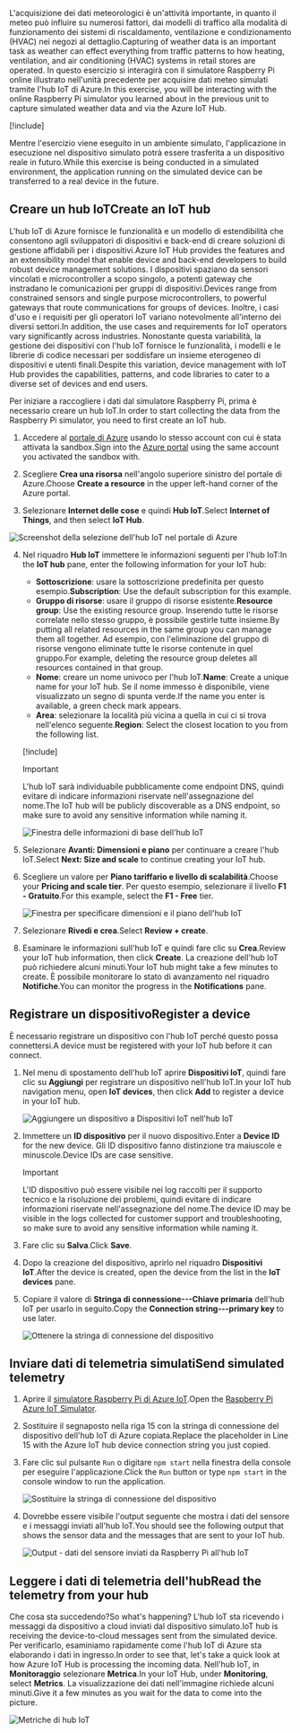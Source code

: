 <span data-ttu-id="68463-101">L'acquisizione dei dati meteorologici è un'attività importante, in quanto il meteo può influire su numerosi fattori, dai modelli di traffico alla modalità di funzionamento dei sistemi di riscaldamento, ventilazione e condizionamento (HVAC) nei negozi al dettaglio.</span><span class="sxs-lookup"><span data-stu-id="68463-101">Capturing of weather data is an important task as weather can effect everything from traffic patterns to how heating, ventilation, and air conditioning (HVAC) systems in retail stores are operated.</span></span> <span data-ttu-id="68463-102">In questo esercizio si interagirà con il simulatore Raspberry Pi online illustrato nell'unità precedente per acquisire dati meteo simulati tramite l'hub IoT di Azure.</span><span class="sxs-lookup"><span data-stu-id="68463-102">In this exercise, you will be interacting with the online Raspberry Pi simulator you learned about in the previous unit to capture simulated weather data and via the Azure IoT Hub.</span></span>

[!include[](../../../includes/azure-sandbox-activate.md)]

<span data-ttu-id="68463-103">Mentre l'esercizio viene eseguito in un ambiente simulato, l'applicazione in esecuzione nel dispositivo simulato potrà essere trasferita a un dispositivo reale in futuro.</span><span class="sxs-lookup"><span data-stu-id="68463-103">While this exercise is being conducted in a simulated environment, the application running on the simulated device can be transferred to a real device in the future.</span></span>

## <a name="create-an-iot-hub"></a><span data-ttu-id="68463-104">Creare un hub IoT</span><span class="sxs-lookup"><span data-stu-id="68463-104">Create an IoT hub</span></span>
<span data-ttu-id="68463-105">L'hub IoT di Azure fornisce le funzionalità e un modello di estendibilità che consentono agli sviluppatori di dispositivi e back-end di creare soluzioni di gestione affidabili per i dispositivi.</span><span class="sxs-lookup"><span data-stu-id="68463-105">Azure IoT Hub provides the features and an extensibility model that enable device and back-end developers to build robust device management solutions.</span></span> <span data-ttu-id="68463-106">I dispositivi spaziano da sensori vincolati e microcontroller a scopo singolo, a potenti gateway che instradano le comunicazioni per gruppi di dispositivi.</span><span class="sxs-lookup"><span data-stu-id="68463-106">Devices range from constrained sensors and single purpose microcontrollers, to powerful gateways that route communications for groups of devices.</span></span> <span data-ttu-id="68463-107">Inoltre, i casi d'uso e i requisiti per gli operatori IoT variano notevolmente all'interno dei diversi settori.</span><span class="sxs-lookup"><span data-stu-id="68463-107">In addition, the use cases and requirements for IoT operators vary significantly across industries.</span></span> <span data-ttu-id="68463-108">Nonostante questa variabilità, la gestione dei dispositivi con l'hub IoT fornisce le funzionalità, i modelli e le librerie di codice necessari per soddisfare un insieme eterogeneo di dispositivi e utenti finali.</span><span class="sxs-lookup"><span data-stu-id="68463-108">Despite this variation, device management with IoT Hub provides the capabilities, patterns, and code libraries to cater to a diverse set of devices and end users.</span></span>

<span data-ttu-id="68463-109">Per iniziare a raccogliere i dati dal simulatore Raspberry Pi, prima è necessario creare un hub IoT.</span><span class="sxs-lookup"><span data-stu-id="68463-109">In order to start collecting the data from the Raspberry Pi simulator, you need to first create an IoT hub.</span></span>

1. <span data-ttu-id="68463-110">Accedere al [portale di Azure](https://portal.azure.com/learn.docs.microsoft.com?azure-portal=true) usando lo stesso account con cui è stata attivata la sandbox.</span><span class="sxs-lookup"><span data-stu-id="68463-110">Sign into the [Azure portal](https://portal.azure.com/learn.docs.microsoft.com?azure-portal=true) using the same account you activated the sandbox with.</span></span>

2. <span data-ttu-id="68463-111">Scegliere **Crea una risorsa** nell'angolo superiore sinistro del portale di Azure.</span><span class="sxs-lookup"><span data-stu-id="68463-111">Choose **Create a resource** in the upper left-hand corner of the Azure portal.</span></span>

3. <span data-ttu-id="68463-112">Selezionare **Internet delle cose** e quindi **Hub IoT**.</span><span class="sxs-lookup"><span data-stu-id="68463-112">Select **Internet of Things**, and then select **IoT Hub**.</span></span>

![Screenshot della selezione dell'hub IoT nel portale di Azure](../media/fa40d1bc51bc4490f657e3c1a8371b5b.png)

4. <span data-ttu-id="68463-114">Nel riquadro **Hub IoT** immettere le informazioni seguenti per l'hub IoT:</span><span class="sxs-lookup"><span data-stu-id="68463-114">In the **IoT hub** pane, enter the following information for your IoT hub:</span></span>

   - <span data-ttu-id="68463-115">**Sottoscrizione**: usare la sottoscrizione predefinita per questo esempio.</span><span class="sxs-lookup"><span data-stu-id="68463-115">**Subscription**: Use the default subscription for this example.</span></span>
   - <span data-ttu-id="68463-116">**Gruppo di risorse**: usare il gruppo di risorse esistente.</span><span class="sxs-lookup"><span data-stu-id="68463-116">**Resource group**: Use the existing resource group.</span></span> <span data-ttu-id="68463-117">Inserendo tutte le risorse correlate nello stesso gruppo, è possibile gestirle tutte insieme.</span><span class="sxs-lookup"><span data-stu-id="68463-117">By putting all related resources in the same group you can manage them all together.</span></span> <span data-ttu-id="68463-118">Ad esempio, con l'eliminazione del gruppo di risorse vengono eliminate tutte le risorse contenute in quel gruppo.</span><span class="sxs-lookup"><span data-stu-id="68463-118">For example, deleting the resource group deletes all resources contained in that group.</span></span>
   - <span data-ttu-id="68463-119">**Nome**: creare un nome univoco per l'hub IoT.</span><span class="sxs-lookup"><span data-stu-id="68463-119">**Name**: Create a unique name for your IoT hub.</span></span> <span data-ttu-id="68463-120">Se il nome immesso è disponibile, viene visualizzato un segno di spunta verde.</span><span class="sxs-lookup"><span data-stu-id="68463-120">If the name you enter is available, a green check mark appears.</span></span>
   - <span data-ttu-id="68463-121">**Area**: selezionare la località più vicina a quella in cui ci si trova nell'elenco seguente.</span><span class="sxs-lookup"><span data-stu-id="68463-121">**Region**: Select the closest location to you from the following list.</span></span>

    [!include[](../../../includes/azure-sandbox-regions-first-mention-note.md)]

    > [!IMPORTANT]
    > <span data-ttu-id="68463-122">L'hub IoT sarà individuabile pubblicamente come endpoint DNS, quindi evitare di indicare informazioni riservate nell'assegnazione del nome.</span><span class="sxs-lookup"><span data-stu-id="68463-122">The IoT hub will be publicly discoverable as a DNS endpoint, so make sure to avoid any sensitive information while naming it.</span></span>

    ![Finestra delle informazioni di base dell'hub IoT](./../media/dbb7319388673b8ee0e0b407536156c0.png)

1. <span data-ttu-id="68463-124">Selezionare **Avanti: Dimensioni e piano** per continuare a creare l'hub IoT.</span><span class="sxs-lookup"><span data-stu-id="68463-124">Select **Next: Size and scale** to continue creating your IoT hub.</span></span>
2. <span data-ttu-id="68463-125">Scegliere un valore per **Piano tariffario e livello di scalabilità**.</span><span class="sxs-lookup"><span data-stu-id="68463-125">Choose your **Pricing and scale tier**.</span></span> <span data-ttu-id="68463-126">Per questo esempio, selezionare il livello **F1 - Gratuito**.</span><span class="sxs-lookup"><span data-stu-id="68463-126">For this example, select the **F1 - Free** tier.</span></span>

    ![Finestra per specificare dimensioni e il piano dell'hub IoT](../media/b506eb3293fa4aa9d4785ad498fc476c.png)

3. <span data-ttu-id="68463-128">Selezionare **Rivedi e crea**.</span><span class="sxs-lookup"><span data-stu-id="68463-128">Select **Review + create**.</span></span>

4. <span data-ttu-id="68463-129">Esaminare le informazioni sull'hub IoT e quindi fare clic su **Crea**.</span><span class="sxs-lookup"><span data-stu-id="68463-129">Review your IoT hub information, then click **Create**.</span></span> <span data-ttu-id="68463-130">La creazione dell'hub IoT può richiedere alcuni minuti.</span><span class="sxs-lookup"><span data-stu-id="68463-130">Your IoT hub might take a few minutes to create.</span></span> <span data-ttu-id="68463-131">È possibile monitorare lo stato di avanzamento nel riquadro **Notifiche**.</span><span class="sxs-lookup"><span data-stu-id="68463-131">You can monitor the progress in the **Notifications** pane.</span></span>

<!--STOPPED HERE-->
<!--
Now that you have created an IoT hub, it's time to locate the important information that you use to connect devices and applications to your IoT hub. In your IoT hub navigation menu, open **Shared access policies**. Select the **iothubowner** policy, and then copy the **Connection string---primary key** of your IoT hub. For more information, see [Control access to IoT Hub](https://docs.microsoft.com/azure/iot-hub/iot-hub-devguide-security).

> [!NOTE]
> You do not need this iothubowner connection string for this set-up exercise. However, you may need it for some of the tutorials or different IoT scenarios after you complete this set-up.

![Get your IoT hub connection string](../media/a4b41e6ea46ccbef653c411a9829610c.png)
-->

## <a name="register-a-device"></a><span data-ttu-id="68463-132">Registrare un dispositivo</span><span class="sxs-lookup"><span data-stu-id="68463-132">Register a device</span></span>
<span data-ttu-id="68463-133">È necessario registrare un dispositivo con l'hub IoT perché questo possa connettersi.</span><span class="sxs-lookup"><span data-stu-id="68463-133">A device must be registered with your IoT hub before it can connect.</span></span>

1. <span data-ttu-id="68463-134">Nel menu di spostamento dell'hub IoT aprire **Dispositivi IoT**, quindi fare clic su **Aggiungi** per registrare un dispositivo nell'hub IoT.</span><span class="sxs-lookup"><span data-stu-id="68463-134">In your IoT hub navigation menu, open **IoT devices**, then click **Add** to register a device in your IoT hub.</span></span>

   ![Aggiungere un dispositivo a Dispositivi IoT nell'hub IoT](../media/ee5f177abcf06b86dd007fce3b8448ad.png)

2. <span data-ttu-id="68463-136">Immettere un **ID dispositivo** per il nuovo dispositivo.</span><span class="sxs-lookup"><span data-stu-id="68463-136">Enter a **Device ID** for the new device.</span></span> <span data-ttu-id="68463-137">Gli ID dispositivo fanno distinzione tra maiuscole e minuscole.</span><span class="sxs-lookup"><span data-stu-id="68463-137">Device IDs are case sensitive.</span></span>

    > [!IMPORTANT]
    > <span data-ttu-id="68463-138">L'ID dispositivo può essere visibile nei log raccolti per il supporto tecnico e la risoluzione dei problemi, quindi evitare di indicare informazioni riservate nell'assegnazione del nome.</span><span class="sxs-lookup"><span data-stu-id="68463-138">The device ID may be visible in the logs collected for customer support and troubleshooting, so make sure to avoid any sensitive information while naming it.</span></span>

3. <span data-ttu-id="68463-139">Fare clic su **Salva**.</span><span class="sxs-lookup"><span data-stu-id="68463-139">Click **Save**.</span></span>
4. <span data-ttu-id="68463-140">Dopo la creazione del dispositivo, aprirlo nel riquadro **Dispositivi IoT**.</span><span class="sxs-lookup"><span data-stu-id="68463-140">After the device is created, open the device from the list in the **IoT devices** pane.</span></span>
5. <span data-ttu-id="68463-141">Copiare il valore di **Stringa di connessione---Chiave primaria** dell'hub IoT per usarlo in seguito.</span><span class="sxs-lookup"><span data-stu-id="68463-141">Copy the **Connection string---primary key** to use later.</span></span>

   ![Ottenere la stringa di connessione del dispositivo](../media/fba4413dcb652be92a6ab0f6bb638561.png)

## <a name="send-simulated-telemetry"></a><span data-ttu-id="68463-143">Inviare dati di telemetria simulati</span><span class="sxs-lookup"><span data-stu-id="68463-143">Send simulated telemetry</span></span>

1. <span data-ttu-id="68463-144">Aprire il [simulatore Raspberry Pi di Azure IoT](https://azure-samples.github.io/raspberry-pi-web-simulator?azure-portal=true).</span><span class="sxs-lookup"><span data-stu-id="68463-144">Open the [Raspberry Pi Azure IoT Simulator](https://azure-samples.github.io/raspberry-pi-web-simulator?azure-portal=true).</span></span>
1. <span data-ttu-id="68463-145">Sostituire il segnaposto nella riga 15 con la stringa di connessione del dispositivo dell'hub IoT di Azure copiata.</span><span class="sxs-lookup"><span data-stu-id="68463-145">Replace the placeholder in Line 15 with the Azure IoT hub device connection string you just copied.</span></span>
1. <span data-ttu-id="68463-146">Fare clic sul pulsante `Run` o digitare `npm start` nella finestra della console per eseguire l'applicazione.</span><span class="sxs-lookup"><span data-stu-id="68463-146">Click the `Run` button or type `npm start` in the console window to run the application.</span></span>

    ![Sostituire la stringa di connessione del dispositivo](../media/Line15.png)

1. <span data-ttu-id="68463-148">Dovrebbe essere visibile l'output seguente che mostra i dati del sensore e i messaggi inviati all'hub IoT.</span><span class="sxs-lookup"><span data-stu-id="68463-148">You should see the following output that shows the sensor data and the messages that are sent to your IoT hub.</span></span>

    ![Output - dati del sensore inviati da Raspberry Pi all'hub IoT](../media/96b28d30e317b04347abb0d613738117.png)

## <a name="read-the-telemetry-from-your-hub"></a><span data-ttu-id="68463-150">Leggere i dati di telemetria dell'hub</span><span class="sxs-lookup"><span data-stu-id="68463-150">Read the telemetry from your hub</span></span>
<span data-ttu-id="68463-151">Che cosa sta succedendo?</span><span class="sxs-lookup"><span data-stu-id="68463-151">So what's happening?</span></span> <span data-ttu-id="68463-152">L'hub IoT sta ricevendo i messaggi da dispositivo a cloud inviati dal dispositivo simulato.</span><span class="sxs-lookup"><span data-stu-id="68463-152">IoT hub is receiving the device-to-cloud messages sent from the simulated device.</span></span> <span data-ttu-id="68463-153">Per verificarlo, esaminiamo rapidamente come l'hub IoT di Azure sta elaborando i dati in ingresso.</span><span class="sxs-lookup"><span data-stu-id="68463-153">In order to see that, let's take a quick look at how Azure IoT Hub is processing the incoming data.</span></span> <span data-ttu-id="68463-154">Nell'hub IoT, in **Monitoraggio** selezionare **Metrica**.</span><span class="sxs-lookup"><span data-stu-id="68463-154">In your IoT Hub, under **Monitoring**, select **Metrics**.</span></span> <span data-ttu-id="68463-155">La visualizzazione dei dati nell'immagine richiede alcuni minuti.</span><span class="sxs-lookup"><span data-stu-id="68463-155">Give it a few minutes as you wait for the data to come into the picture.</span></span>

![Metriche di hub IoT](../media/HubMetrics.png)


<!--Reference links
https://docs.microsoft.com/azure/iot-hub/iot-hub-raspberry-pi-web-simulator-get-started-->

